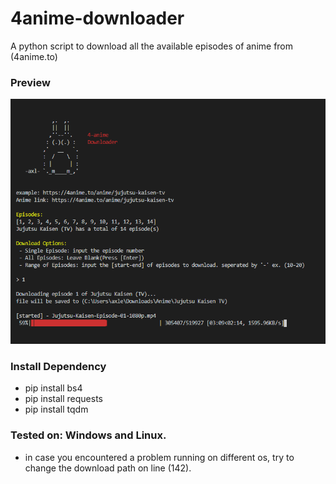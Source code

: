 # 4anime-downloader
A python script to download all the available episodes of anime from (4anime.to)

### Preview
![](/capture/Capture.PNG)

### Install Dependency
 - pip install bs4
 - pip install requests
 - pip install tqdm
 
### Tested on: Windows and Linux. 
 - in case you encountered a problem running on different os, try to change the download path on line (142).
